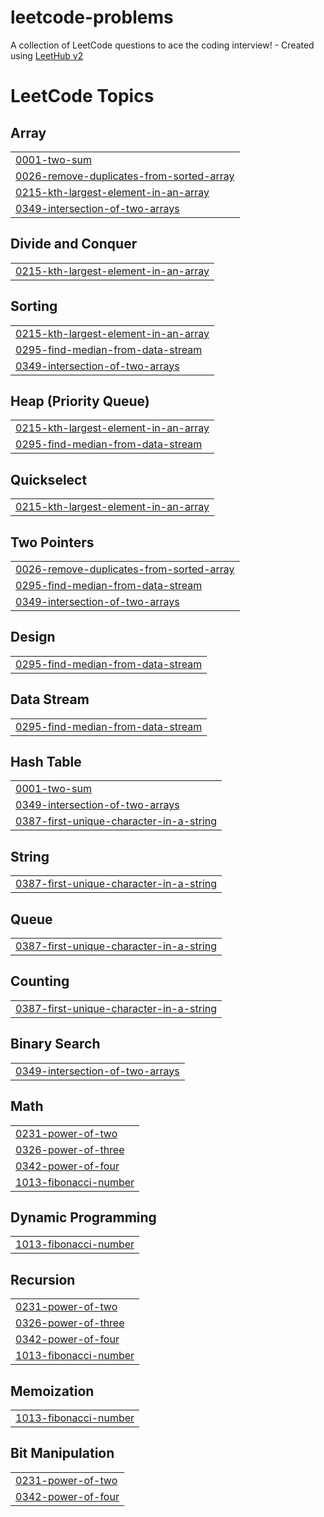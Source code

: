 # leetcode-problems
A collection of LeetCode questions to ace the coding interview! - Created using [LeetHub v2](https://github.com/arunbhardwaj/LeetHub-2.0)

<!---LeetCode Topics Start-->
# LeetCode Topics
## Array
|  |
| ------- |
| [0001-two-sum](https://github.com/ShobhitChaturvedi/leetcode-problems/tree/master/0001-two-sum) |
| [0026-remove-duplicates-from-sorted-array](https://github.com/ShobhitChaturvedi/leetcode-problems/tree/master/0026-remove-duplicates-from-sorted-array) |
| [0215-kth-largest-element-in-an-array](https://github.com/ShobhitChaturvedi/leetcode-problems/tree/master/0215-kth-largest-element-in-an-array) |
| [0349-intersection-of-two-arrays](https://github.com/ShobhitChaturvedi/leetcode-problems/tree/master/0349-intersection-of-two-arrays) |
## Divide and Conquer
|  |
| ------- |
| [0215-kth-largest-element-in-an-array](https://github.com/ShobhitChaturvedi/leetcode-problems/tree/master/0215-kth-largest-element-in-an-array) |
## Sorting
|  |
| ------- |
| [0215-kth-largest-element-in-an-array](https://github.com/ShobhitChaturvedi/leetcode-problems/tree/master/0215-kth-largest-element-in-an-array) |
| [0295-find-median-from-data-stream](https://github.com/ShobhitChaturvedi/leetcode-problems/tree/master/0295-find-median-from-data-stream) |
| [0349-intersection-of-two-arrays](https://github.com/ShobhitChaturvedi/leetcode-problems/tree/master/0349-intersection-of-two-arrays) |
## Heap (Priority Queue)
|  |
| ------- |
| [0215-kth-largest-element-in-an-array](https://github.com/ShobhitChaturvedi/leetcode-problems/tree/master/0215-kth-largest-element-in-an-array) |
| [0295-find-median-from-data-stream](https://github.com/ShobhitChaturvedi/leetcode-problems/tree/master/0295-find-median-from-data-stream) |
## Quickselect
|  |
| ------- |
| [0215-kth-largest-element-in-an-array](https://github.com/ShobhitChaturvedi/leetcode-problems/tree/master/0215-kth-largest-element-in-an-array) |
## Two Pointers
|  |
| ------- |
| [0026-remove-duplicates-from-sorted-array](https://github.com/ShobhitChaturvedi/leetcode-problems/tree/master/0026-remove-duplicates-from-sorted-array) |
| [0295-find-median-from-data-stream](https://github.com/ShobhitChaturvedi/leetcode-problems/tree/master/0295-find-median-from-data-stream) |
| [0349-intersection-of-two-arrays](https://github.com/ShobhitChaturvedi/leetcode-problems/tree/master/0349-intersection-of-two-arrays) |
## Design
|  |
| ------- |
| [0295-find-median-from-data-stream](https://github.com/ShobhitChaturvedi/leetcode-problems/tree/master/0295-find-median-from-data-stream) |
## Data Stream
|  |
| ------- |
| [0295-find-median-from-data-stream](https://github.com/ShobhitChaturvedi/leetcode-problems/tree/master/0295-find-median-from-data-stream) |
## Hash Table
|  |
| ------- |
| [0001-two-sum](https://github.com/ShobhitChaturvedi/leetcode-problems/tree/master/0001-two-sum) |
| [0349-intersection-of-two-arrays](https://github.com/ShobhitChaturvedi/leetcode-problems/tree/master/0349-intersection-of-two-arrays) |
| [0387-first-unique-character-in-a-string](https://github.com/ShobhitChaturvedi/leetcode-problems/tree/master/0387-first-unique-character-in-a-string) |
## String
|  |
| ------- |
| [0387-first-unique-character-in-a-string](https://github.com/ShobhitChaturvedi/leetcode-problems/tree/master/0387-first-unique-character-in-a-string) |
## Queue
|  |
| ------- |
| [0387-first-unique-character-in-a-string](https://github.com/ShobhitChaturvedi/leetcode-problems/tree/master/0387-first-unique-character-in-a-string) |
## Counting
|  |
| ------- |
| [0387-first-unique-character-in-a-string](https://github.com/ShobhitChaturvedi/leetcode-problems/tree/master/0387-first-unique-character-in-a-string) |
## Binary Search
|  |
| ------- |
| [0349-intersection-of-two-arrays](https://github.com/ShobhitChaturvedi/leetcode-problems/tree/master/0349-intersection-of-two-arrays) |
## Math
|  |
| ------- |
| [0231-power-of-two](https://github.com/ShobhitChaturvedi/leetcode-problems/tree/master/0231-power-of-two) |
| [0326-power-of-three](https://github.com/ShobhitChaturvedi/leetcode-problems/tree/master/0326-power-of-three) |
| [0342-power-of-four](https://github.com/ShobhitChaturvedi/leetcode-problems/tree/master/0342-power-of-four) |
| [1013-fibonacci-number](https://github.com/ShobhitChaturvedi/leetcode-problems/tree/master/1013-fibonacci-number) |
## Dynamic Programming
|  |
| ------- |
| [1013-fibonacci-number](https://github.com/ShobhitChaturvedi/leetcode-problems/tree/master/1013-fibonacci-number) |
## Recursion
|  |
| ------- |
| [0231-power-of-two](https://github.com/ShobhitChaturvedi/leetcode-problems/tree/master/0231-power-of-two) |
| [0326-power-of-three](https://github.com/ShobhitChaturvedi/leetcode-problems/tree/master/0326-power-of-three) |
| [0342-power-of-four](https://github.com/ShobhitChaturvedi/leetcode-problems/tree/master/0342-power-of-four) |
| [1013-fibonacci-number](https://github.com/ShobhitChaturvedi/leetcode-problems/tree/master/1013-fibonacci-number) |
## Memoization
|  |
| ------- |
| [1013-fibonacci-number](https://github.com/ShobhitChaturvedi/leetcode-problems/tree/master/1013-fibonacci-number) |
## Bit Manipulation
|  |
| ------- |
| [0231-power-of-two](https://github.com/ShobhitChaturvedi/leetcode-problems/tree/master/0231-power-of-two) |
| [0342-power-of-four](https://github.com/ShobhitChaturvedi/leetcode-problems/tree/master/0342-power-of-four) |
<!---LeetCode Topics End-->